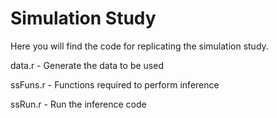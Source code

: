 # Simulation Study
Here you will find the code for replicating the simulation study.

data.r - Generate the data to be used 

ssFuns.r - Functions required to perform inference

ssRun.r - Run the inference code 
